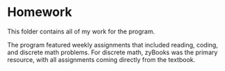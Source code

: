 # Homework

This folder contains all of my work for the program.

The program featured weekly assignments that included reading, coding, and discrete math problems. For discrete math, zyBooks was the primary resource, with all assignments coming directly from the textbook.
